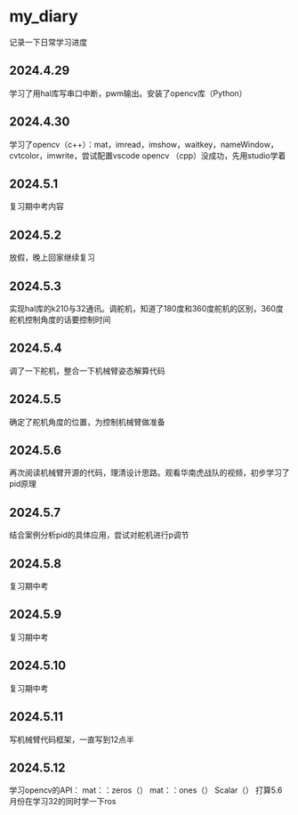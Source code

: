 # my_diary
记录一下日常学习进度
## 2024.4.29
学习了用hal库写串口中断，pwm输出。安装了opencv库（Python）
## 2024.4.30
学习了opencv（c++）：mat，imread，imshow，waitkey，nameWindow，cvtcolor，imwrite，尝试配置vscode opencv （cpp）没成功，先用studio学着
## 2024.5.1
复习期中考内容
## 2024.5.2
放假，晚上回家继续复习
## 2024.5.3
实现hal库的k210与32通讯。调舵机，知道了180度和360度舵机的区别，360度舵机控制角度的话要控制时间
## 2024.5.4
调了一下舵机，整合一下机械臂姿态解算代码
## 2024.5.5
确定了舵机角度的位置，为控制机械臂做准备
## 2024.5.6
再次阅读机械臂开源的代码，理清设计思路。观看华南虎战队的视频，初步学习了pid原理
## 2024.5.7
结合案例分析pid的具体应用，尝试对舵机进行p调节
## 2024.5.8
复习期中考
## 2024.5.9
复习期中考
## 2024.5.10
复习期中考
## 2024.5.11
写机械臂代码框架，一直写到12点半
## 2024.5.12
学习opencv的API：
mat：：zeros（）   mat：：ones（）   Scalar（）
打算5.6月份在学习32的同时学一下ros
